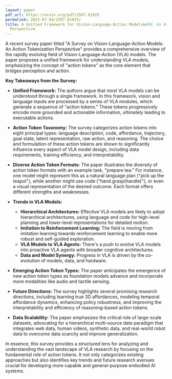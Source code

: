 ```yaml
---
layout: paper
pdf_url: https://arxiv.org/pdf/2507.01925
permalink: 2025-07-04/2507.01925/
title: A Unified Framework for Vision-Language-Action Models&#58; An Action Tokenization
  Perspective
---
```




A recent survey paper titled "A Survey on Vision-Language-Action Models: An Action Tokenization Perspective" provides a comprehensive overview of the rapidly evolving field of Vision-Language-Action (VLA) models. The paper proposes a unified framework for understanding VLA models, emphasizing the concept of "action tokens" as the core element that bridges perception and action.

**Key Takeaways from the Survey:**

*   **Unified Framework:** The authors argue that most VLA models can be understood through a single framework. In this framework, vision and language inputs are processed by a series of VLA modules, which generate a sequence of "action tokens." These tokens progressively encode more grounded and actionable information, ultimately leading to executable actions.

*   **Action Token Taxonomy:** The survey categorizes action tokens into eight principal types: language description, code, affordance, trajectory, goal state, latent representation, raw action, and reasoning. The choice and formulation of these action tokens are shown to significantly influence every aspect of VLA model design, including data requirements, training efficiency, and interpretability.

*   **Diverse Action Token Formats:** The paper illustrates the diversity of action token formats with an example task, "prepare tea." For instance, one model might represent this as a natural language plan ("pick up the teapot"), while another might use code ("hand.grasp(handle)"), or even a visual representation of the desired outcome. Each format offers different strengths and weaknesses.

*   **Trends in VLA Models:**
    *   **Hierarchical Architectures:** Effective VLA models are likely to adopt hierarchical architectures, using language and code for high-level planning and lower-level representations for detailed motion.
    *   **Imitation to Reinforcement Learning:** The field is moving from imitation learning towards reinforcement learning to enable more robust and self-guided exploration.
    *   **VLA Models to VLA Agents:** There's a push to evolve VLA models into proactive VLA agents with broader cognitive architectures.
    *   **Data and Model Synergy:** Progress in VLA is driven by the co-evolution of models, data, and hardware.

*   **Emerging Action Token Types:** The paper anticipates the emergence of new action token types as foundation models advance and incorporate more modalities like audio and tactile sensing.

*   **Future Directions:** The survey highlights several promising research directions, including learning true 3D affordances, modeling temporal affordance dynamics, enhancing policy robustness, and improving the interpretability and efficiency of reasoning-based action tokens.

*   **Data Scalability:** The paper emphasizes the critical role of large-scale datasets, advocating for a hierarchical multi-source data paradigm that integrates web data, human videos, synthetic data, and real-world robot data to overcome data scarcity and improve generalization.

In essence, this survey provides a structured lens for analyzing and understanding the vast landscape of VLA research by focusing on the fundamental role of action tokens. It not only categorizes existing approaches but also identifies key trends and future research avenues crucial for developing more capable and general-purpose embodied AI systems.